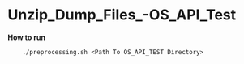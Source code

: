 # Unzip_Dump_Files_-OS_API_Test

**How to run**

        ./preprocessing.sh <Path To OS_API_TEST Directory>
